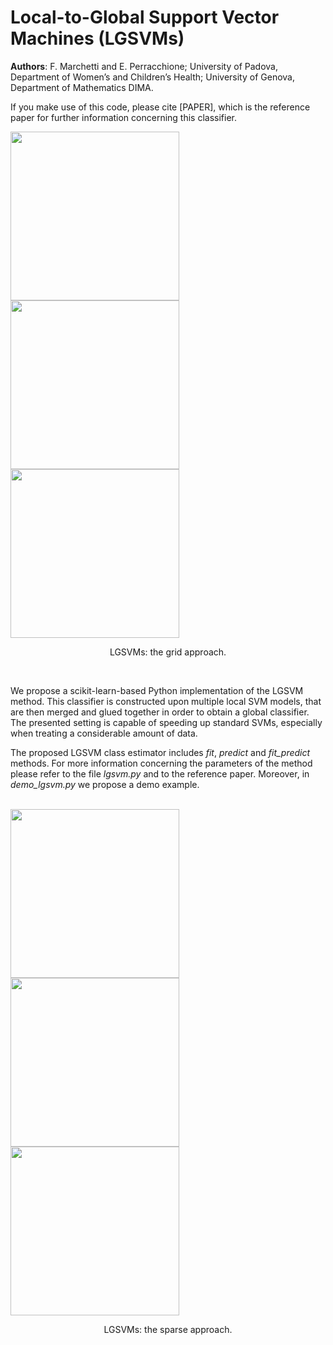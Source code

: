 # Local-to-Global Support Vector Machines (LGSVMs)

**Authors**: F. Marchetti and E. Perracchione; University of Padova, Department of Women’s and Children’s Health; University of Genova, Department of Mathematics DIMA.

If you make use of this code, please cite [PAPER], which is the reference paper for further information concerning this classifier.

 <div class="row">
    <img src="https://iili.io/JyowwQ.png" width="270">
    <img src="https://iili.io/JyojAx.png" width="270">
    <img src="https://iili.io/JyoeoB.png" width="270">
  <caption> <p align="center"> LGSVMs: the grid approach. </p> </caption>
</div>
<br />

We propose a scikit-learn-based Python implementation of the LGSVM method. This classifier is constructed upon multiple local SVM models, that are then merged and glued together in order to obtain a global classifier. The presented setting is capable of speeding up standard SVMs, especially when treating a considerable amount of data.

The proposed LGSVM class estimator includes _fit_, _predict_ and _fit_predict_ methods. For more information concerning the parameters of the method please refer to the file *lgsvm.py* and to the reference paper. Moreover, in *demo_lgsvm.py* we propose a demo example.

<br />
 <div class="row">
    <img src="https://iili.io/JyoNtV.png" width="270">
    <img src="https://iili.io/JyoSKF.png" width="270">
    <img src="https://iili.io/JyovP1.png" width="270">
  <caption> <p align="center"> LGSVMs: the sparse approach. </p> </caption>
</div>




